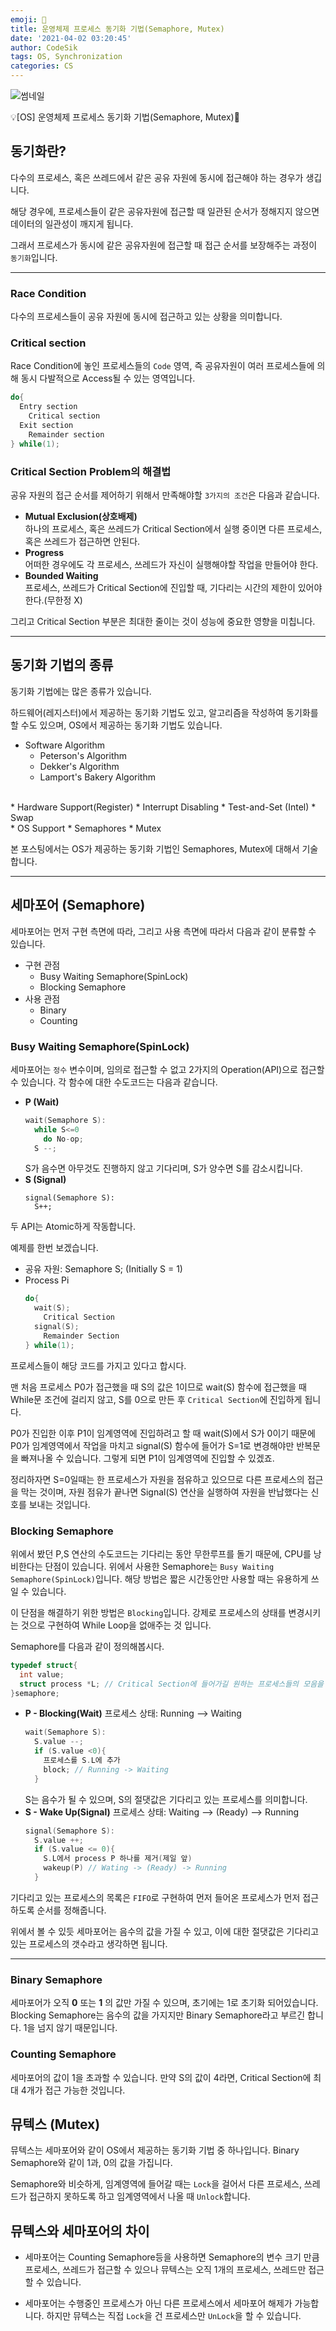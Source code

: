 ```yaml
---
emoji: 🧢
title: 운영체제 프로세스 동기화 기법(Semaphore, Mutex)
date: '2021-04-02 03:20:45'
author: CodeSik
tags: OS, Synchronization
categories: CS
---
```


![썸네일](./synchronization_img.jpg)

<p class="callout"> 💡[OS] 운영체제 프로세스 동기화 기법(Semaphore, Mutex)</p>

## 동기화란?
다수의 프로세스, 혹은 쓰레드에서 같은 공유 자원에 동시에 접근해야 하는 경우가 생깁니다.

해당 경우에, 프로세스들이 같은 공유자원에 접근할 때 일관된 순서가 정해지지 않으면 데이터의 일관성이 깨지게 됩니다.

그래서 프로세스가 동시에 같은 공유자원에 접근할 때 접근 순서를 보장해주는 과정이 `동기화`입니다.

---

### Race Condition
다수의 프로세스들이 공유 자원에 동시에 접근하고 있는 상황을 의미합니다.

### Critical section
Race Condition에 놓인 프로세스들의 `Code` 영역, 즉 공유자원이 여러 프로세스들에 의해 동시 다발적으로 Access될 수 있는 영역입니다.

```C
do{
  Entry section
    Critical section
  Exit section
    Remainder section
} while(1);
```

### Critical Section Problem의 해결법
공유 자원의 접근 순서를 제어하기 위해서 만족해야할 `3가지의 조건`은 다음과 같습니다.
* __Mutual Exclusion(상호배제)__<br>
  하나의 프로세스, 혹은 쓰레드가 Critical Section에서 실행 중이면 다른 프로세스, 혹은 쓰레드가 접근하면 안된다.
* __Progress__<br>
  어떠한 경우에도 각 프로세스, 쓰레드가 자신이 실행해야할 작업을 만들어야 한다.
* __Bounded Waiting__<br>
  프로세스, 쓰레드가 Critical Section에 진입할 때, 기다리는 시간의 제한이 있어야한다.(무한정 X)

그리고 <span class="ud-red">Critical Section 부분은 최대한 줄이는 것</span>이 성능에 중요한 영향을 미칩니다.

---

## 동기화 기법의 종류
동기화 기법에는 많은 종류가 있습니다.

하드웨어(레지스터)에서 제공하는 동기화 기법도 있고, 알고리즘을 작성하여 동기화를 할 수도 있으며, OS에서 제공하는 동기화 기법도 있습니다.
* Software Algorithm
  * Peterson's Algorithm
  * Dekker's Algorithm
  * Lamport's Bakery Algorithm
<br>
* Hardware Support(Register)
  * Interrupt Disabling
  * Test-and-Set (Intel)
  * Swap
<br>
* OS Support
  * Semaphores
  * Mutex

본 포스팅에서는 OS가 제공하는 동기화 기법인 Semaphores, Mutex에 대해서 기술합니다.

---

## 세마포어 (Semaphore)

세마포어는 먼저 구현 측면에 따라, 그리고 사용 측면에 따라서 다음과 같이 분류할 수 있습니다.

* 구현 관점
  * Busy Waiting Semaphore(SpinLock)
  * Blocking Semaphore
* 사용 관점
  * Binary
  * Counting

### Busy Waiting Semaphore(SpinLock)
  세마포어는 `정수` 변수이며, 임의로 접근할 수 없고 2가지의 Operation(API)으로 접근할 수 있습니다. 각 함수에 대한 수도코드는 다음과 같습니다.
  * __P (Wait)__
    ```C
    wait(Semaphore S):
      while S<=0
        do No-op;
      S --;
    ```
    S가 음수면 아무것도 진행하지 않고 기다리며, S가 양수면 S를 감소시킵니다.
  * __S (Signal)__
    ```
    signal(Semaphore S):
      S++;
    ```
  두 API는 Atomic하게 작동합니다.

예제를 한번 보겠습니다.

* 공유 자원: Semaphore S; (Initially S = 1)
* Process Pi
  ```C
  do{
    wait(S);
      Critical Section
    signal(S);
      Remainder Section
  } while(1);
  ```
프로세스들이 해당 코드를 가지고 있다고 합시다.

맨 처음 프로세스 P0가 접근했을 때 S의 값은 1이므로 wait(S) 함수에 접근했을 때 While문 조건에 걸리지 않고, S를 0으로 만든 후 `Critical Section`에 진입하게 됩니다.

P0가 진입한 이후 P1이 임계영역에 진입하려고 할 때 wait(S)에서 S가 0이기 때문에 P0가 임계영역에서 작업을 마치고 signal(S) 함수에 들어가 S=1로 변경해야만 반복문을 빠져나올 수 있습니다. 그렇게 되면 P1이 임계영역에 진입할 수 있겠죠.

정리하자면 S=0일때는 한 프로세스가 자원을 점유하고 있으므로 다른 프로세스의 접근을 막는 것이며, 자원 점유가 끝나면 Signal(S) 연산을 실행하여 자원을 반납했다는 신호를 보내는 것입니다.

### Blocking Semaphore
위에서 봤던 P,S 연산의 수도코드는 기다리는 동안 무한루프를 돌기 때문에, CPU를 낭비한다는 단점이 있습니다. 위에서 사용한 Semaphore는 `Busy Waiting Semaphore(SpinLock)`입니다. 해당 방법은 짧은 시간동안만 사용할 때는 유용하게 쓰일 수 있습니다.

이 단점을 해결하기 위한 방법은 `Blocking`입니다. 강제로 프로세스의 상태를 변경시키는 것으로 구현하여 <span class="ud-red">While Loop을 없애주는 것</span> 입니다.

Semaphore를 다음과 같이 정의해봅시다.

```C
typedef struct{
  int value;
  struct process *L; // Critical Section에 들어가길 원하는 프로세스들의 모음을 Linked List로 저장
}semaphore;
```

* __P - Blocking(Wait)__
  프로세스 상태: Running --> Waiting
  ```C
  wait(Semaphore S):
    S.value --;
    if (S.value <0){
      프로세스를 S.L에 추가
      block; // Running -> Waiting
    }
  ```
  S는 음수가 될 수 있으며, S의 절댓값은 기다리고 있는 프로세스를 의미합니다.
* __S - Wake Up(Signal)__
  프로세스 상태: Waiting --> (Ready) --> Running
  ```C
  signal(Semaphore S):
    S.value ++;
    if (S.value <= 0){
      S.L에서 process P 하나를 제거(제일 앞)
      wakeup(P) // Wating -> (Ready) -> Running
    }
  ```

기다리고 있는 프로세스의 목록은 `FIFO`로 구현하여 먼저 들어온 프로세스가 먼저 접근하도록 순서를 정해줍니다.

위에서 볼 수 있듯 세마포어는 음수의 값을 가질 수 있고, 이에 대한 절댓값은 기다리고 있는 프로세스의 갯수라고 생각하면 됩니다.

---

### Binary Semaphore

세마포어가 <span class="ud-red">오직 __0__ 또는 __1__ 의 값만 가질 수 있으며</span>, 초기에는 1로 초기화 되어있습니다.
Blocking Semaphore는 음수의 값을 가지지만 Binary Semaphore라고 부르긴 합니다. 1을 넘지 않기 때문입니다.

### Counting Semaphore

세마포어의 값이 <span class="ud-red">1을 초과할 수 있습니다.</span>
만약 S의 값이 4라면, Critical Section에 최대 4개가 접근 가능한 것입니다.


## 뮤텍스 (Mutex)
뮤텍스는 세마포어와 같이 OS에서 제공하는 동기화 기법 중 하나입니다. Binary Semaphore와 같이 1과, 0의 값을 가집니다.

Semaphore와 비슷하게, 임계영역에 들어갈 때는 `Lock`을 걸어서 다른 프로세스, 쓰레드가 접근하지 못하도록 하고 임계영역에서 나올 때 `Unlock`합니다.

## 뮤텍스와 세마포어의 차이
* 세마포어는 Counting Semaphore등을 사용하면 Semaphore의 변수 크기 만큼 프로세스, 쓰레드가 접근할 수 있으나 뮤텍스는 오직 1개의 프로세스, 쓰레드만 접근할 수 있습니다.

* 세마포어는 수행중인 프로세스가 아닌 <span class="ud-red">다른 프로세스에서 세마포어 해제가 가능합니다.</span> 하지만 뮤텍스는 직접 `Lock`을 건 프로세스만 `UnLock`을 할 수 있습니다.
